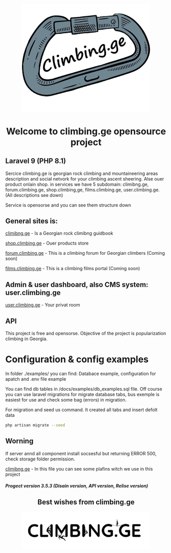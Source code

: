 <p align="center"><img src="/public/images/site_img/site_logo/climibng,ge(becground).jpg" width="400"></p>
<h1 align="center">Welcome to climbing.ge opensource project</h1>

<h2>Laravel 9 (PHP 8.1)</h2>

<p>Sercice climbing.ge is georgian rock climbing and mountaineering areas description and social netvork for your climbing ascent sheering. Alse ouer product onlain shop. in services we have 5 subdomain: climibng.ge, forum.climbing.ge, shop.climbing,ge, films.climbing.ge, user.climbing.ge. (All descriptions see down)</p>

<p>Service is opensorse and you can see them structure down</p>

<h2>General sites is:</h2>

[climibng.ge](/docs/GUIDBOOK.md) - Is a Georgian rock climibng guidbook

[shop.climbing,ge](/docs/SHOP.md) - Ouer products store

[forum.climbing.ge](/docs/FORUM.md) - This is a climbing forum for Georgian climbers (Coming soon)

[films.climbing.ge](/docs/FILMS.md) - This is a climbing films portal (Coming soon)

<h2>Admin & user dashboard, also CMS system: user.climbing.ge</h2>

[user.climbing.ge](/docs/USER_PAGE.md) - Your privat room

<h2>API</h2>

<!-- [user.climbing.ge](/docs/USER_PAGE.md) - API -->

<p>This project is free and opensorse. Objective of the project is popularization climbing in Georgia.</p>

<h1>Configuration & config examples</h1>

<p>In folder ./examples/ you can find: Databace example, configuration for apatch and .env file example</p>

<p>You can find db tables in /docs/examples/db_examples.sql file. Off course you can use laravel migrations for migrate database tabs, bus exemple is easiest for use and check some bag (errors) in migration.</p>

<p>For migration and seed us command. It created all tabs and insert defolt data</p>

```bash
php artisan migrate --seed 
```
<h2>Worning</h2>
<p>If server annd all component install socsesful but returning ERROR 500, check storage folder permission.</p>

[climibng.ge](/docs/PLAGINS.md) - In this file you can see some plafins witch we use in this project

<!-- Ctrl+Shift+V - for demo test -->

<h5>Progect version 3.5.3 (Disain version, API version, Relise version)</h5>
<h2 align="center">Best wishes from climbing.ge</h2>
<p align="center"><img src="/public/images/site_img/site_logo/header logo(bacground).png" width="400"></p>
